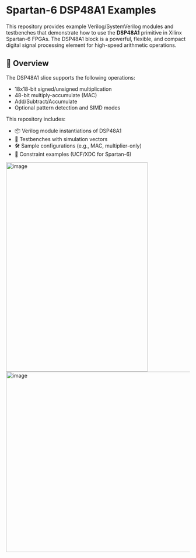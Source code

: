 # Spartan-6 DSP48A1 Examples

This repository provides example Verilog/SystemVerilog modules and testbenches that demonstrate how to use the **DSP48A1** primitive in Xilinx Spartan-6 FPGAs. The DSP48A1 block is a powerful, flexible, and compact digital signal processing element for high-speed arithmetic operations.

## 🧠 Overview

The DSP48A1 slice supports the following operations:
- 18x18-bit signed/unsigned multiplication
- 48-bit multiply-accumulate (MAC)
- Add/Subtract/Accumulate
- Optional pattern detection and SIMD modes

This repository includes:
- 📦 Verilog module instantiations of DSP48A1
- 🧪 Testbenches with simulation vectors
- 🛠️ Sample configurations (e.g., MAC, multiplier-only)
- 📜 Constraint examples (UCF/XDC for Spartan-6)

<img width="388" height="572" alt="image" src="https://github.com/user-attachments/assets/967fdddb-ab5b-4bf0-9885-ad3195856177" />



<img width="857" height="493" alt="image" src="https://github.com/user-attachments/assets/69175654-b9bc-4448-b646-5ecab8c53682" />
